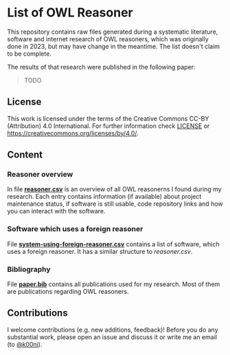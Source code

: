 # List of OWL Reasoner

This repository contains raw files generated during a systematic literature, software and internet research of OWL reasoners, which was originally done in 2023, but may have change in the meantime. 
The list doesn't claim to be complete.

The results of that research were published in the following paper:

> TODO

## License

This work is licensed under the terms of the Creative Commons CC-BY (Attribution) 4.0 International. For further information check [LICENSE](./LICENSE) or https://creativecommons.org/licenses/by/4.0/.

## Content

### Reasoner overview

In file [**reasoner.csv**](./reasoner.csv) is an overview of all OWL reasonerns I found during my research. 
Each entry contains information (if available) about project maintenance status, if software is still usable, code repository links and how you can interact with the software.

### Software which uses a foreign reasoner

File [**system-using-foreign-reasoner.csv**](./system-using-foreign-reasoner.csv) contains a list of software, which uses a foreign reasoner.
It has a similar structure to *reasoner.csv*.

### Bibliography

File [**paper.bib**](./paper.bib) contains all publications used for my research.
Most of them are publications regarding OWL reasoners.

## Contributions

I welcome contributions (e.g. new additions, feedback)! Before you do any substantial work, please open an issue and discuss it or write me an email (to [@k00ni](https://github.com/k00ni)).

